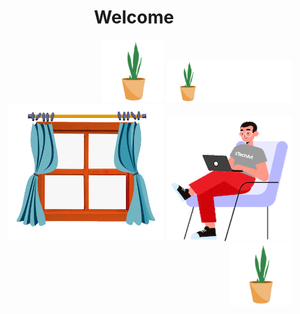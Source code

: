 <h1 align='center'>Welcome</h1>
<p align='right'>
    <img src="https://github.com/foo290/foo290/blob/master/icons/plant.gif", width=100>
    <img src="https://github.com/foo290/foo290/blob/master/icons/left-plant.gif", width=200>
    <img src="https://github.com/foo290/foo290/blob/master/icons/window.png", width=250>
    <img src="https://github.com/foo290/foo290/blob/master/icons/prpg.gif">
    <img src="https://github.com/foo290/foo290/blob/master/icons/plant.gif", width=100>
</p>

